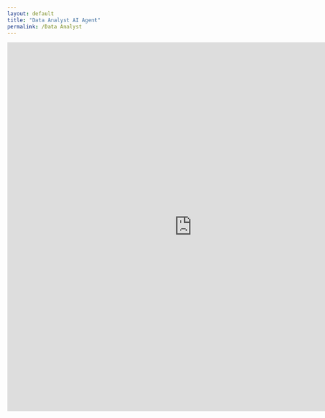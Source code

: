 ```yaml
---
layout: default
title: "Data Analyst AI Agent"
permalink: /Data Analyst
---
```


<iframe
    src="https://dkondic-data-analyst.hf.space"
    frameborder="0"
    width="850"
    height="850"
></iframe>